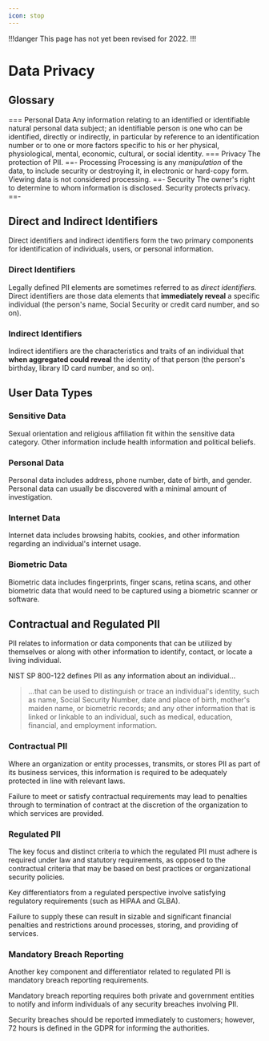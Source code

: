 ```yaml
---
icon: stop
---
```


!!!danger
This page has not yet been revised for 2022.
!!!

# Data Privacy

## Glossary

=== Personal Data
Any information relating to an identified or identifiable natural personal data subject; an identifiable person is one who can be identified, directly or indirectly, in particular by reference to an identification number or to one or more factors specific to his or her physical, physiological, mental, economic, cultural, or social identity.
=== Privacy
The protection of PII.
==- Processing
Processing is any *manipulation* of the data, to include security or destroying it, in electronic or hard-copy form. Viewing data is not considered processing.
==- Security
The owner's right to determine to whom information is disclosed. Security protects privacy.
==-

## Direct and Indirect Identifiers

Direct identifiers and indirect identifiers form the two primary components for identification of individuals, users, or personal information.

### Direct Identifiers

Legally defined PII elements are sometimes referred to as *direct identifiers.* Direct identifiers are those data elements that **immediately reveal** a specific individual \(the person's name, Social Security or credit card number, and so on\).

### Indirect Identifiers

Indirect identifiers are the characteristics and traits of an individual that **when aggregated could reveal** the identity of that person \(the person's birthday, library ID card number, and so on\).

## User Data Types

### Sensitive Data

Sexual orientation and religious affiliation fit within the sensitive data category. Other information include health information and political beliefs.

### Personal Data

Personal data includes address, phone number, date of birth, and gender. Personal data can usually be discovered with a minimal amount of investigation.

### Internet Data

Internet data includes browsing habits, cookies, and other information regarding an individual's internet usage.

### Biometric Data

Biometric data includes fingerprints, finger scans, retina scans, and other biometric data that would need to be captured using a biometric scanner or software.

## Contractual and Regulated PII

PII relates to information or data components that can be utilized by themselves or along with other information to identify, contact, or locate a living individual.

NIST SP 800-122 defines PII as any information about an individual...

> ...that can be used to distinguish or trace an individual's identity, such as name, Social Security Number, date and place of birth, mother's maiden name, or biometric records; and any other information that is linked or linkable to an individual, such as medical, education, financial, and employment information.

### Contractual PII

Where an organization or entity processes, transmits, or stores PII as part of its business services, this information is required to be adequately protected in line with relevant laws.

Failure to meet or satisfy contractual requirements may lead to penalties through to termination of contract at the discretion of the organization to which services are provided.

### Regulated PII

The key focus and distinct criteria to which the regulated PII must adhere is required under law and statutory requirements, as opposed to the contractual criteria that may be based on best practices or organizational security policies.

Key differentiators from a regulated perspective involve satisfying regulatory requirements \(such as HIPAA and GLBA\).

Failure to supply these can result in sizable and significant financial penalties and restrictions around processes, storing, and providing of services.

### Mandatory Breach Reporting

Another key component and differentiator related to regulated PII is mandatory breach reporting requirements.

Mandatory breach reporting requires both private and government entities to notify and inform individuals of any security breaches involving PII.

Security breaches should be reported immediately to customers; however, 72 hours is defined in the GDPR for informing the authorities.
